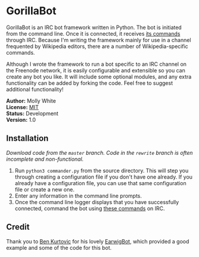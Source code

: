 # GorillaBot
GorillaBot is an IRC bot framework written in Python. The bot is initiated from the command line. Once it is connected, it receives [its commands](https://github.com/mollywhite/GorillaBot/blob/master/docs/commands.md) through IRC. Because I'm writing the framework mainly for use in a channel frequented by Wikipedia editors, there are a number of Wikipedia-specific commands.

Although I wrote the framework to run a bot specific to an IRC channel on the Freenode network, it is easily configurable and extensible so you can create any bot you like. It will include some optional modules, and any extra functionality can be added by forking the code. Feel free to suggest additional functionality!

__Author:__ Molly White<br />
__License:__ [MIT](http://opensource.org/licenses/MIT)<br/>
__Status:__ Development<br />
__Version:__ 1.0

## Installation
_Download code from the `master` branch. Code in the `rewrite` branch is often incomplete and non-functional._

1. Run `python3 commander.py` from the source directory. This will step you through creating a configuration file if you don't have one already. If you already have a configuration file, you can use that same configuration file or create a new one.
2. Enter any information in the command line prompts.
3. Once the command line logger displays that you have successfully connected, command the bot using [these commands](https://github.com/mollywhite/GorillaBot/blob/master/docs/commands.md) on IRC.


## Credit
Thank you to [Ben Kurtovic](https://github.com/earwig) for his lovely [EarwigBot](https://github.com/earwig/earwigbot), which provided a good example and some of the code for this bot.
